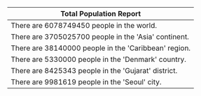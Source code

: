 | Total Population Report |
| --- |
| There are 6078749450 people in the world. |
| There are 3705025700 people in the 'Asia' continent. |
| There are 38140000 people in the 'Caribbean' region. |
| There are 5330000 people in the 'Denmark' country. |
| There are 8425343 people in the 'Gujarat' district. |
| There are 9981619 people in the 'Seoul' city. |
